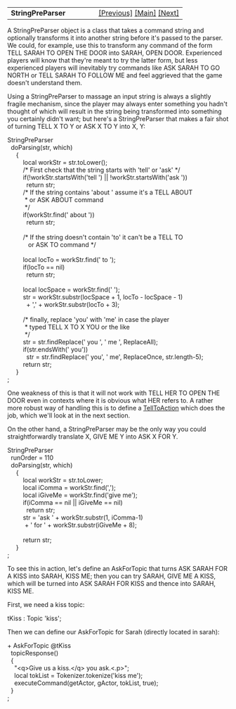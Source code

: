 <table width="100%" data-border="0" data-cellspacing="0"
data-cellpadding="3" data-bgcolor="#C0C0C0">
<colgroup>
<col style="width: 50%" />
<col style="width: 50%" />
</colgroup>
<tbody>
<tr>
<td style="text-align: left;"><strong>StringPreParser<br />
</strong></td>
<td style="text-align: right;"><a
href="amodifieddefaultcommandtopic.htm">[Previous]</a> <a
href="generalintroduction.htm">[Main]</a> <a
href="telltoaction.htm">[Next]</a></td>
</tr>
</tbody>
</table>

  
A StringPreParser object is a class that takes a command string and
optionally transforms it into another string before it's passed to the
parser. We could, for example, use this to transform any command of the
form TELL SARAH TO OPEN THE DOOR into SARAH, OPEN DOOR. Experienced
players will know that they're meant to try the latter form, but less
experienced players will inevitably try commands like ASK SARAH TO GO
NORTH or TELL SARAH TO FOLLOW ME and feel aggrieved that the game
doesn't understand them.  
  
Using a StringPreParser to massage an input string is always a slightly
fragile mechanism, since the player may always enter something you
hadn't thought of which will result in the string being transformed into
something you certainly didn't want; but here's a StringPreParser that
makes a fair shot of turning TELL X TO Y or ASK X TO Y into X, Y:  
  
StringPreParser  
  doParsing(str, which)  
     {  
         local workStr = str.toLower();  
         /\* First check that the string starts with 'tell' or 'ask' \*/  
         if(!workStr.startsWith('tell ') \|\| !workStr.startsWith('ask '))  
           return str;  
         /\* If the string contains 'about ' assume it's a TELL ABOUT   
          \* or ASK ABOUT command  
          \*/  
         if(workStr.find(' about '))  
           return str;  
             
         /\* If the string doesn't contain 'to' it can't be a TELL TO   
            or ASK TO command \*/  
                
         local locTo = workStr.find(' to ');  
         if(locTo == nil)  
           return str;    
           
         local locSpace = workStr.find(' ');           
         str = workStr.substr(locSpace + 1, locTo - locSpace - 1)  
           + ',' + workStr.substr(locTo + 3);  
           
         /\* finally, replace 'you' with 'me' in case the player  
          \* typed TELL X TO X YOU or the like  
          \*/  
         str = str.findReplace(' you ', ' me ', ReplaceAll);  
         if(str.endsWith(' you'))  
           str = str.findReplace(' you', ' me', ReplaceOnce, str.length-5);  
         return str;  
     }  
;  
  
One weakness of this is that it will not work with TELL HER TO OPEN THE
DOOR even in contexts where it is obvious what HER refers to. A rather
more robust way of handling this is to define a
[TellToAction](telltoaction.htm) which does the job, which we'll look at
in the next section.  
  
On the other hand, a StringPreParser may be the only way you could
straightforwardly translate X, GIVE ME Y into ASK X FOR Y.  
  
StringPreParser  
  runOrder = 110  
  doParsing(str, which)  
     {  
         local workStr = str.toLower;  
         local iComma = workStr.find(',');  
         local iGiveMe = workStr.find('give me');  
         if(iComma == nil \|\| iGiveMe == nil)  
           return str;  
         str = 'ask ' + workStr.substr(1, iComma-1)  
          + ' for ' + workStr.substr(iGiveMe + 8);  
        
         return str;  
     }  
;  
  
To see this in action, let's define an AskForTopic that turns ASK SARAH
FOR A KISS into SARAH, KISS ME; then you can try SARAH, GIVE ME A KISS,
which will be turned into ASK SARAH FOR KISS and thence into SARAH, KISS
ME.  
  
First, we need a kiss topic:  
  
tKiss : Topic 'kiss';  
  
Then we can define our AskForTopic for Sarah (directly located in
sarah):  
  
+ AskForTopic @tKiss  
  topicResponse()  
  {  
    "\<q\>Give us a kiss.\</q\> you ask.\<.p\>";  
    local tokList = Tokenizer.tokenize('kiss me');  
    executeCommand(getActor, gActor, tokList, true);  
  }  
;  
  
  
  
  
